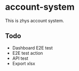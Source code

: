 # account-system
This is zhys account system.

## Todo

- Dashboard E2E test
- E2E test action
- API test
- Export xlsx
